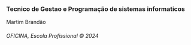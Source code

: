 <h3>Tecnico de Gestao e Programação de sistemas informaticos</h3>
<p>Martim Brandão</p>
<h6>OFICINA, Escola Profissional &copy; 2024</h6>
